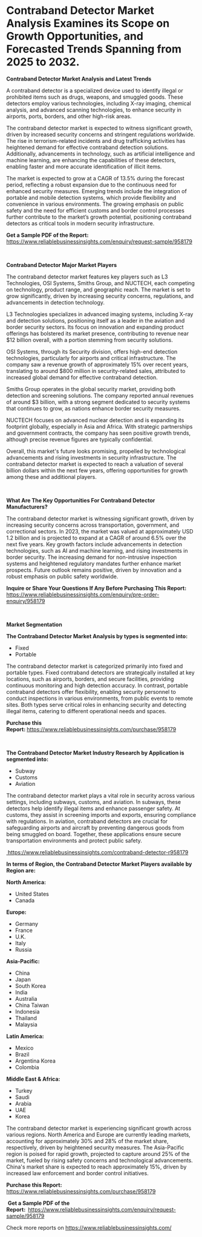 <p><h1>Contraband Detector Market Analysis Examines its Scope on Growth Opportunities, and Forecasted Trends Spanning from 2025 to 2032.</h1></p><p><strong>Contraband Detector Market Analysis and Latest Trends</strong></p>
<p><p>A contraband detector is a specialized device used to identify illegal or prohibited items such as drugs, weapons, and smuggled goods. These detectors employ various technologies, including X-ray imaging, chemical analysis, and advanced scanning technologies, to enhance security in airports, ports, borders, and other high-risk areas.</p><p>The contraband detector market is expected to witness significant growth, driven by increased security concerns and stringent regulations worldwide. The rise in terrorism-related incidents and drug trafficking activities has heightened demand for effective contraband detection solutions. Additionally, advancements in technology, such as artificial intelligence and machine learning, are enhancing the capabilities of these detectors, enabling faster and more accurate identification of illicit items.</p><p>The market is expected to grow at a CAGR of 13.5% during the forecast period, reflecting a robust expansion due to the continuous need for enhanced security measures. Emerging trends include the integration of portable and mobile detection systems, which provide flexibility and convenience in various environments. The growing emphasis on public safety and the need for efficient customs and border control processes further contribute to the market’s growth potential, positioning contraband detectors as critical tools in modern security infrastructure.</p></p>
<p><strong>Get a Sample PDF of the Report:&nbsp;</strong> <a href="https://www.reliablebusinessinsights.com/enquiry/request-sample/958179?utm_campaign=2187&utm_medium=2&utm_source=Github&utm_content=ia&utm_term=21022025&utm_id=contraband-detector">https://www.reliablebusinessinsights.com/enquiry/request-sample/958179</a></p>
<p>&nbsp;</p>
<p><strong>Contraband Detector Major Market Players</strong></p>
<p><p>The contraband detector market features key players such as L3 Technologies, OSI Systems, Smiths Group, and NUCTECH, each competing on technology, product range, and geographic reach. The market is set to grow significantly, driven by increasing security concerns, regulations, and advancements in detection technology.</p><p>L3 Technologies specializes in advanced imaging systems, including X-ray and detection solutions, positioning itself as a leader in the aviation and border security sectors. Its focus on innovation and expanding product offerings has bolstered its market presence, contributing to revenue near $12 billion overall, with a portion stemming from security solutions.</p><p>OSI Systems, through its Security division, offers high-end detection technologies, particularly for airports and critical infrastructure. The company saw a revenue growth of approximately 15% over recent years, translating to around $800 million in security-related sales, attributed to increased global demand for effective contraband detection.</p><p>Smiths Group operates in the global security market, providing both detection and screening solutions. The company reported annual revenues of around $3 billion, with a strong segment dedicated to security systems that continues to grow, as nations enhance border security measures.</p><p>NUCTECH focuses on advanced nuclear detection and is expanding its footprint globally, especially in Asia and Africa. With strategic partnerships and government contracts, the company has seen positive growth trends, although precise revenue figures are typically confidential.</p><p>Overall, this market's future looks promising, propelled by technological advancements and rising investments in security infrastructure. The contraband detector market is expected to reach a valuation of several billion dollars within the next few years, offering opportunities for growth among these and additional players.</p></p>
<p>&nbsp;</p>
<p><strong>What Are The Key Opportunities For Contraband Detector Manufacturers?</strong></p>
<p><p>The contraband detector market is witnessing significant growth, driven by increasing security concerns across transportation, government, and correctional sectors. In 2023, the market was valued at approximately USD 1.2 billion and is projected to expand at a CAGR of around 6.5% over the next five years. Key growth factors include advancements in detection technologies, such as AI and machine learning, and rising investments in border security. The increasing demand for non-intrusive inspection systems and heightened regulatory mandates further enhance market prospects. Future outlook remains positive, driven by innovation and a robust emphasis on public safety worldwide.</p></p>
<p><strong>Inquire or Share Your Questions If Any Before Purchasing This Report:</strong> <a href="https://www.reliablebusinessinsights.com/enquiry/pre-order-enquiry/958179?utm_campaign=2187&utm_medium=2&utm_source=Github&utm_content=ia&utm_term=21022025&utm_id=contraband-detector">https://www.reliablebusinessinsights.com/enquiry/pre-order-enquiry/958179</a></p>
<p>&nbsp;</p>
<p><strong>Market Segmentation</strong></p>
<p><strong>The Contraband Detector Market Analysis by types is segmented into:</strong></p>
<p><ul><li>Fixed</li><li>Portable</li></ul></p>
<p><p>The contraband detector market is categorized primarily into fixed and portable types. Fixed contraband detectors are strategically installed at key locations, such as airports, borders, and secure facilities, providing continuous monitoring and high detection accuracy. In contrast, portable contraband detectors offer flexibility, enabling security personnel to conduct inspections in various environments, from public events to remote sites. Both types serve critical roles in enhancing security and detecting illegal items, catering to different operational needs and spaces.</p></p>
<p><strong>Purchase this Report:&nbsp;</strong><a href="https://www.reliablebusinessinsights.com/purchase/958179?utm_campaign=2187&utm_medium=2&utm_source=Github&utm_content=ia&utm_term=21022025&utm_id=contraband-detector">https://www.reliablebusinessinsights.com/purchase/958179</a></p>
<p>&nbsp;</p>
<p><strong>The Contraband Detector Market Industry Research by Application is segmented into:</strong></p>
<p><ul><li>Subway</li><li>Customs</li><li>Aviation</li></ul></p>
<p><p>The contraband detector market plays a vital role in security across various settings, including subways, customs, and aviation. In subways, these detectors help identify illegal items and enhance passenger safety. At customs, they assist in screening imports and exports, ensuring compliance with regulations. In aviation, contraband detectors are crucial for safeguarding airports and aircraft by preventing dangerous goods from being smuggled on board. Together, these applications ensure secure transportation environments and protect public safety.</p></p>
<p><a href="https://www.reliablebusinessinsights.com/contraband-detector-r958179?utm_campaign=2187&utm_medium=2&utm_source=Github&utm_content=ia&utm_term=21022025&utm_id=contraband-detector">&nbsp;https://www.reliablebusinessinsights.com/contraband-detector-r958179</a></p>
<p><strong>In terms of Region, the Contraband Detector Market Players available by Region are:</strong></p>
<p>
    <p> <strong> North America: </strong>
        <ul>
            <li>United States</li>
            <li>Canada</li>
        </ul>
        </p> 
    <p> <strong> Europe: </strong>
        <ul>
            <li>Germany</li>
            <li>France</li>
            <li>U.K.</li>
            <li>Italy</li>
            <li>Russia</li>
        </ul>
        </p> 
    <p> <strong> Asia-Pacific: </strong>
        <ul>
            <li>China</li>
            <li>Japan</li>
            <li>South Korea</li>
            <li>India</li>
            <li>Australia</li>
            <li>China Taiwan</li>
            <li>Indonesia</li>
            <li>Thailand</li>
            <li>Malaysia</li>
        </ul>
        </p> 
    <p> <strong> Latin America: </strong>
        <ul>
            <li>Mexico</li>
            <li>Brazil</li>
            <li>Argentina Korea</li>
            <li>Colombia</li>
        </ul>
        </p> 
    <p> <strong> Middle East & Africa: </strong>
        <ul>
            <li>Turkey</li>
            <li>Saudi</li>
            <li>Arabia</li>
            <li>UAE</li>
            <li>Korea</li>
        </ul>
    </p>
    </p>
<p><p>The contraband detector market is experiencing significant growth across various regions. North America and Europe are currently leading markets, accounting for approximately 30% and 28% of the market share, respectively, driven by heightened security measures. The Asia-Pacific region is poised for rapid growth, projected to capture around 25% of the market, fueled by rising safety concerns and technological advancements. China's market share is expected to reach approximately 15%, driven by increased law enforcement and border control initiatives.</p></p>
<p><strong>Purchase this Report: </strong><a href="https://www.reliablebusinessinsights.com/purchase/958179?utm_campaign=2187&utm_medium=2&utm_source=Github&utm_content=ia&utm_term=21022025&utm_id=contraband-detector">https://www.reliablebusinessinsights.com/purchase/958179</a></p>
<p>&nbsp;<strong>Get a Sample PDF of the Report:&nbsp;&nbsp;</strong><a href="https://www.reliablebusinessinsights.com/enquiry/request-sample/958179?utm_campaign=2187&utm_medium=2&utm_source=Github&utm_content=ia&utm_term=21022025&utm_id=contraband-detector">https://www.reliablebusinessinsights.com/enquiry/request-sample/958179</a></p>
<p><strong></strong></p>
<p>Check more reports on <a href="https://www.reliablebusinessinsights.com/?utm_campaign=2187&utm_medium=2&utm_source=Github&utm_content=ia&utm_term=21022025&utm_id=contraband-detector">https://www.reliablebusinessinsights.com/</a></p>
